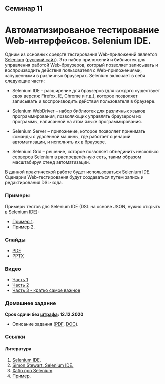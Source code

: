 Семинар 11
--

# Автоматизированое тестирование Web-интерфейсов. Selenium IDE.

Одним из основных средств тестирования Web-приложений является
[Selenium](http://www.seleniumhq.org/) ([русский сайт](https://selenium2.ru/)).
Это набор приложений и библиотек для управления работой Web-браузеров,
который позволяет записывать и воспроизводить действия пользователя с Web-приложениями,
запущенными в различных браузерах. Selenium включает в себя следующие части:

* Selenium IDE – расширение для браузеров (для каждого существует своя версия: Firefox, IE, Chrome и т.д.),
  которое позволяет записывать и воспроизводить действия пользователя в браузере.

* Selenium WebDriver – набор библиотек для различных языков программирования,
  позволяющих управлять браузером из программы, написанной на этом языке программирования.

* Selenium Server – приложение, которое позволяет принимать команды с удалённой машины,
  где работает сценарий автоматизации, и исполнять их в браузере.

* Selenium Grid – решение, которое позволяет объединить несколько серверов Selenium в распределённую сеть,
  таким образом масштабируя стенд автоматизации.

В данной практической работе будет использоваться Selenium IDE.
Сценарии Web-тестирования будут создаваться путем запись и редактирования DSL-кода.

### Примеры 

Примеры тестов для Selenium IDE (DSL на основе JSON, нужно открыть в Selenium IDE):

* [Пример 1](https://github.com/andrewt0301/qa-testing-course/blob/master/seminars/seminar11/example.side).
* [Пример 2](https://github.com/andrewt0301/qa-testing-course/blob/master/seminars/seminar11/test.side).

### Слайды

* [PDF](Seminar11.pdf)
* [PPTX](Seminar11.pptx)

### Видео

* [Часть 1](https://yadi.sk/i/V_-OJKirmjNwJA)
* [Часть 2](https://yadi.sk/i/EvkV_R6Cr9BMxA)
* [Часть 3 - кратко самое важное](https://yadi.sk/i/FsQNKoYJkk-9Wg)

### Домашнее задание

__Срок сдачи без [штрафа](../../grading.md): 12.12.2020__

* Описание задания ([PDF](Homework08.pdf), [DOC](Homework08.doc)).

### Ссылки

#### Литература

1. [Selenium IDE](https://www.selenium.dev/selenium-ide/).
1. [Simon Stewart. Selenium IDE.](https://applitools.com/blog/selenium-ide-by-simon-stewart/)
1. [Хабр про Selenium](https://habr.com/ru/post/152653/).
1. [Пример](https://automated-testing.info/t/pishem-testy-na-selenium-ide-passhirenie-k-brauzeru-firefox/2455).

